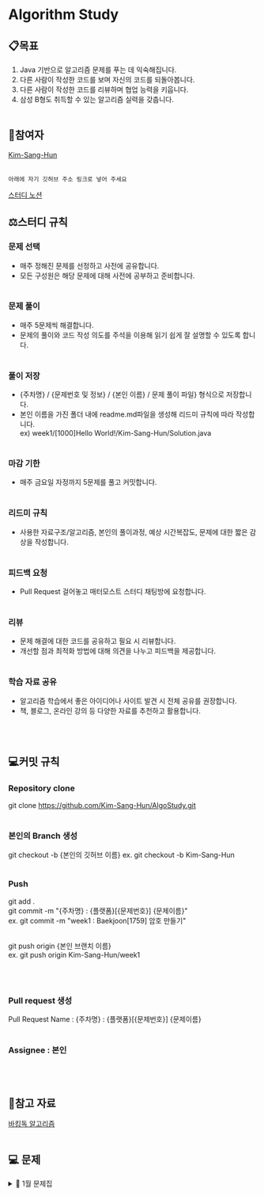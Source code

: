 # Algorithm Study

## 📋목표
1. Java 기반으로 알고리즘 문제를 푸는 데 익숙해집니다.
2. 다른 사람이 작성한 코드를 보며 자신의 코드를 되돌아봅니다.
3. 다른 사람이 작성한 코드를 리뷰하며 협업 능력을 키웁니다.
4. 삼성 B형도 취득할 수 있는 알고리즘 실력을 갖춥니다.
<br/><br/>
## 👶참여자   
[Kim-Sang-Hun](https://github.com/Kim-Sang-Hun) <br/><br/>
```
아래에 자기 깃허브 주소 링크로 넣어 주세요
```
[스터디 노션](https://reminiscent-play-031.notion.site/14-cf59caf3520e4ed3b570e66cd3e5d05c)

## ⚖️스터디 규칙

### 문제 선택
- 매주 정해진 문제를 선정하고 사전에 공유합니다.
- 모든 구성원은 해당 문제에 대해 사전에 공부하고 준비합니다.
<br/><br/>
### 문제 풀이
- 매주 5문제씩 해결합니다. <br/> 
- 문제의 풀이와 코드 작성 의도를 주석을 이용해 읽기 쉽게 잘 설명할 수 있도록 합니다.
<br/><br/>
### 풀이 저장
- {주차명} / {문제번호 및 정보} / {본인 이름} / 문제 풀이 파일} 형식으로 저장합니다. <br/>
- 본인 이름을 가진 폴더 내에 readme.md파일을 생성해 리드미 규칙에 따라 작성합니다.  <br/>
ex) week1/[1000]Hello World!/Kim-Sang-Hun/Solution.java
<br/><br/>
### 마감 기한
- 매주 금요일 자정까지 5문제를 풀고 커밋합니다.
<br/><br/>
### 리드미 규칙
- 사용한 자료구조/알고리즘, 본인의 풀이과정, 예상 시간복잡도, 문제에 대한 짧은 감상을 작성합니다.
<br/><br/>
### 피드백 요청
- Pull Request 걸어놓고 매터모스트 스터디 채팅방에 요청합니다.
<br/><br/>
### 리뷰
- 문제 해결에 대한 코드를 공유하고 필요 시 리뷰합니다.
- 개선할 점과 최적화 방법에 대해 의견을 나누고 피드백을 제공합니다.
<br/><br/>
### 학습 자료 공유
- 알고리즘 학습에서 좋은 아이디어나 사이트 발견 시 전체 공유를 권장합니다.
- 책, 블로그, 온라인 강의 등 다양한 자료를 추천하고 활용합니다.

<br/><br/>
## 💻커밋 규칙   

### Repository clone   

git clone https://github.com/Kim-Sang-Hun/AlgoStudy.git
<br/><br/>
### 본인의 Branch 생성   
 
git checkout -b {본인의 깃허브 이름} 
ex. git checkout -b Kim-Sang-Hun
<br/><br/>
### Push   

git add . <br/>
git commit -m "{주차명} : {플랫폼}[{문제번호}] {문제이름}" <br/>
ex. git commit -m "week1 : Baekjoon[1759] 암호 만들기" <br/><br/>

git push origin {본인 브랜치 이름} <br/>
ex. git push origin Kim-Sang-Hun/week1

<br/><br/>
### Pull request 생성   

Pull Request Name : {주차명} : {플랫폼}[{문제번호}] {문제이름}
<br/><br/>
### Assignee : 본인   
<br/><br/>
## 💾참고 자료

[바킹독 알고리즘](https://blog.encrypted.gg/category/%EA%B0%95%EC%A2%8C/%EC%8B%A4%EC%A0%84%20%EC%95%8C%EA%B3%A0%EB%A6%AC%EC%A6%98)
<br/><br/>
## 💻 문제
<details><summary>📎 1월 문제집</summary>

|주차|1|2|3|4|5|
|:---:|:---:|:---:|:---:|:---:|:---:|
|**0주차**<br> (01.22 ~ 01.26)|[부등호](https://www.acmicpc.net/problem/2529)|[암호 만들기](https://www.acmicpc.net/problem/1759)||
</details>


<br/><br/><br/><br/><br/><br/>

